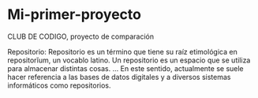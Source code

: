 # Mi-primer-proyecto
CLUB DE CODIGO, proyecto de comparación

Repositorio: Repositorio es un término que tiene su raíz etimológica
en repositorĭum, un vocablo latino. Un repositorio es un espacio que
se utiliza para almacenar distintas cosas. ... En este sentido,
actualmente se suele hacer referencia a las bases de datos digitales
y a diversos sistemas informáticos como repositorios.
